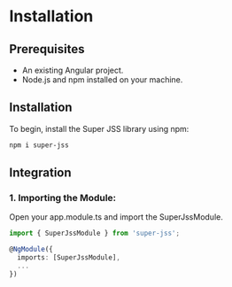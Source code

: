 # Installation

## Prerequisites

- An existing Angular project.
- Node.js and npm installed on your machine.

## Installation

To begin, install the Super JSS library using npm:

```bash
npm i super-jss
```
## Integration
### 1.  Importing the Module:

Open your app.module.ts and import the SuperJssModule.

```typescript
import { SuperJssModule } from 'super-jss';

@NgModule({
  imports: [SuperJssModule],
  ...
})

